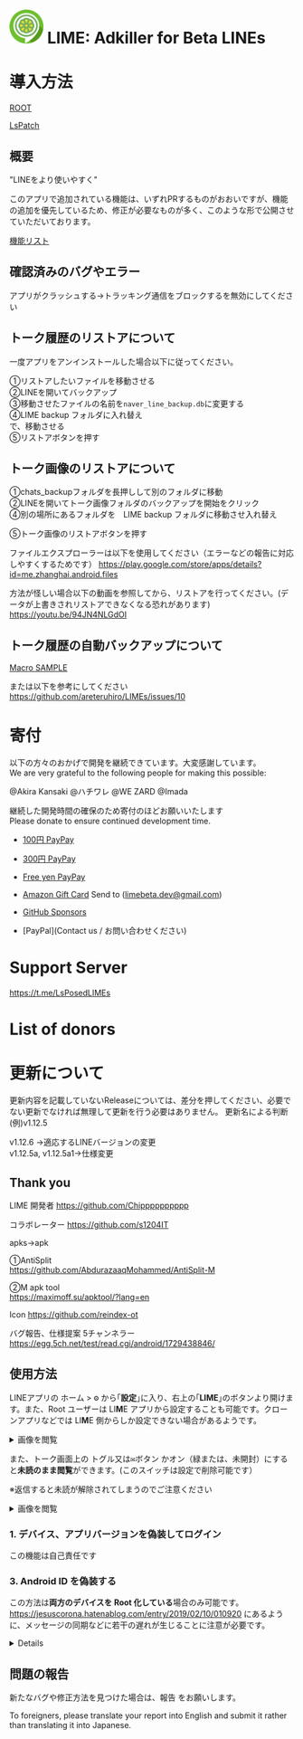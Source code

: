 # <img src="app/src/main/ic_launcher-playstore.png" width="60px"> LIME: Adkiller for Beta LINEs

 # 導入方法
 
 [ROOT](https://github.com/areteruhiro/LIMEs/blob/master/README%20for%20root.md) 


 [LsPatch](https://github.com/areteruhiro/LIMEs/blob/master/README%20for%20LsPatch.md) 
 

## 概要

"LINEをより使いやすく"

このアプリで追加されている機能は、いずれPRするものがおおいですが、機能の追加を優先しているため、修正が必要なものが多く、このような形で公開させていただいております。

[機能リスト](https://github.com/areteruhiro/LIMEs/blob/master/FunctionLIST.md) 
 


## 確認済みのバグやエラー
アプリがクラッシュする→トラッキング通信をブロックするを無効にしてください

## トーク履歴のリストアについて

一度アプリをアンインストールした場合以下に従ってください。

①リストアしたいファイルを移動させる<br>
②LINEを開いてバックアップ<br>
③移動させたファイルの名前を`naver_line_backup.db`に変更する<br>
④LIME backup フォルダに入れ替え<br>
で、移動させる<br>
⑤リストアボタンを押す　

## トーク画像のリストアについて

①chats_backupフォルダを長押しして別のフォルダに移動<br>
②LINEを開いてトーク画像フォルダのバックアップを開始をクリック<br>
④別の場所にあるフォルダを　LIME backup フォルダに移動させ入れ替え<br>

⑤トーク画像のリストアボタンを押す　

ファイルエクスプローラーは以下を使用してください（エラーなどの報告に対応しやすくするためです）
https://play.google.com/store/apps/details?id=me.zhanghai.android.files


方法が怪しい場合以下の動画を参照してから、リストアを行ってください。(データが上書きされリストアできなくなる恐れがあります)
https://youtu.be/94JN4NLGdOI


## トーク履歴の自動バックアップについて

[Macro SAMPLE](https://drive.usercontent.google.com/u/0/uc?id=1rhZPmoMbti_l1JaX2EbjcRKUePkWlIXU&export=download)

または以下を参考にしてください
https://github.com/areteruhiro/LIMEs/issues/10



# 寄付

以下の方々のおかげで開発を継続できています。大変感謝しています。<br>
We are very grateful to the following people for making this possible:

@Akira Kansaki
@ハチワレ
@WE ZARD
@Imada

継続した開発時間の確保のため寄付のほどお願いいたします<br>
Please donate to ensure continued development time.

* [100円 PayPay](https://qr.paypay.ne.jp/p2p01_qIqiHEfm7jWiXaKd)<br>
* [300円
PayPay](https://qr.paypay.ne.jp/p2p01_oc9qTsEoIg8kn8Gy)<br>

* [Free yen
PayPay](https://qr.paypay.ne.jp/p2p01_oc9qTsEoIg8kn8Gy)<br>


* [Amazon Gift Card](https://www.amazon.co.jp/gp/product/B004N3APGO) Send to (limebeta.dev@gmail.com)<br>
* [GitHub Sponsors](https://github.com/sponsors/areteruhiro)

* [PayPal](Contact us / お問い合わせください)


# Support Server
https://t.me/LsPosedLIMEs

# List of donors


# 更新について
更新内容を記載していないReleaseについては、差分を押してください、必要でない更新でなければ無理して更新を行う必要はありません。
更新名による判断<br>
(例)v1.12.5

v1.12.6 →適応するLINEバージョンの変更<br>
v1.12.5a, v1.12.5a1→仕様変更


## Thank you

LIME  開発者
https://github.com/Chipppppppppp

コラボレーター
https://github.com/s1204IT


apks→apk

①AntiSplit<br>
https://github.com/AbdurazaaqMohammed/AntiSplit-M


②M apk tool<br>
https://maximoff.su/apktool/?lang=en

Icon
https://github.com/reindex-ot

バグ報告、仕様提案
5チャンネラー
https://egg.5ch.net/test/read.cgi/android/1729438846/


## 使用方法


LINEアプリの <kbd>ホーム</kbd> > <kbd>⚙</kbd> から｢**設定**｣に入り、右上の｢**LIME**｣のボタンより開けます。また、Root ユーザーは LI**M**E アプリから設定することも可能です。クローンアプリなどでは LI**M**E 側からしか設定できない場合があるようです。

<details><summary>画像を閲覧</summary>

<a href="#"><img src="https://github.com/Chipppppppppp/LIME/assets/78024852/2f344ce7-1329-4564-b500-1dd79e586ea9" width="400px" alt="Sample screenshot"></a>

</details>

また、トーク画面上の <kbd>トグル又は✉️ボタン</kbd> かオン（緑または、未開封）にすると**未読のまま閲覧**ができます。(このスイッチは設定で削除可能です）

※返信すると未読が解除されてしまうのでご注意ください

<details><summary>画像を閲覧</summary>
<img src="https://github.com/user-attachments/assets/a9ee3b95-f785-4fac-9937-b904fe84f7b2" width="400px" alt="Sample screenshot">
</details>


### 1. デバイス、アプリバージョンを偽装してログイン
この機能は自己責任です

### 3. Android ID を偽装する
この方法は**両方のデバイスを Root 化している**場合のみ可能です。  
<https://jesuscorona.hatenablog.com/entry/2019/02/10/010920> にあるように、メッセージの同期などに若干の遅れが生じることに注意が必要です。

<details>

- メリット：3 端末以上でもログイン可能・すべてのサービスを使用可能
- デメリット：メッセージの同期に遅れが生じる・Root 限定

#### 手順

1. LINE と LIME をインストールする
2. LINE ログイン画面で、「複数デバイスログイン (Android ID を偽装)」にチェックを入れる
3. <kbd>設定</kbd> > <kbd>アプリ</kbd> > <kbd>LINE</kbd> より、LINE アプリの設定画面から「強制停止」と「ストレージとキャッシュ」の「キャッシュを削除」をタップ
4. LINE アプリを再度開き、ログインする
5. ログイン後、[Swift Backup](https://play.google.com/store/apps/details?id=org.swiftapps.swiftbackup) を利用して LINE アプリをバックアップ (詳しくは[こちら](https://blog.hogehoge.com/2022/01/android-swift-backup.html))
6. Swift Backup のバックアップフォルダをもう一つの端末に移し、バックアップした LINE をインストール (詳しくは[こちら](https://blog.hogehoge.com/2022/05/SwiftBackup2.html))
7. LINE アプリを**開かず**に先に LIME をインストールする

</details>

## 問題の報告

新たなバグや修正方法を見つけた場合は、報告 をお願いします。

To foreigners, please translate your report into English and submit it rather than translating it into Japanese.



